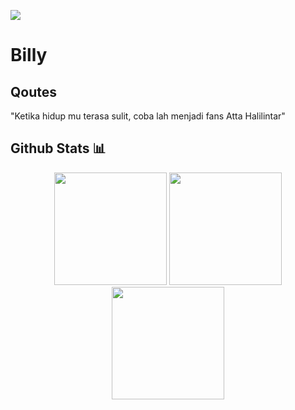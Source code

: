 ![](http://i.imgur.com/y8g506n.png?1)

# Billy
## Qoutes

"Ketika hidup mu terasa sulit, coba lah menjadi fans Atta Halilintar"

## Github Stats 📊
<div align="center">
   <img height="180em" src="https://github-readme-stats-eight-theta.vercel.app/api?username=dbllyy&show_icons=true&theme=radical&include_all_commits=true&count_private=true"/>
   <img height="180em" src="https://github-readme-stats-eight-theta.vercel.app/api/top-langs/?username=dbllyy&layout=compact&langs_count=8&theme=radical"/>
   <img height="180em" src="https://github-readme-streak-stats.herokuapp.com/?user=dbllyy&&theme=radical"/>
</div>

